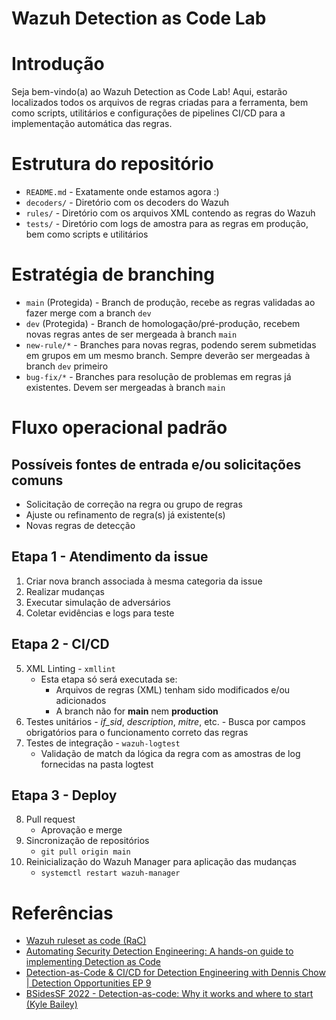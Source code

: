 # Wazuh Detection as Code Lab

# Introdução
Seja bem-vindo(a) ao Wazuh Detection as Code Lab! Aqui, estarão localizados todos os arquivos de regras criadas para a ferramenta, bem como scripts, utilitários e configurações de pipelines CI/CD para a implementação automática das regras.

# Estrutura do repositório
- `README.md` - Exatamente onde estamos agora :)
- `decoders/` - Diretório com os decoders do Wazuh
- `rules/` - Diretório com os arquivos XML contendo as regras do Wazuh
- `tests/` - Diretório com logs de amostra para as regras em produção, bem como scripts e utilitários

# Estratégia de branching
- `main` (Protegida) - Branch de produção, recebe as regras validadas ao fazer merge com a branch `dev` 
- `dev` (Protegida) - Branch de homologação/pré-produção, recebem novas regras antes de ser mergeada à branch `main`
- `new-rule/*` - Branches para novas regras, podendo serem submetidas em grupos em um mesmo branch. Sempre deverão ser mergeadas à branch `dev` primeiro
- `bug-fix/*` - Branches para resolução de problemas em regras já existentes. Devem ser mergeadas à branch `main`

# Fluxo operacional padrão

## Possíveis fontes de entrada e/ou solicitações comuns
- Solicitação de correção na regra ou grupo de regras
- Ajuste ou refinamento de regra(s) já existente(s)
- Novas regras de detecção

## Etapa 1 - Atendimento da issue
1. Criar nova branch associada à mesma categoria da issue
2. Realizar mudanças
3. Executar simulação de adversários
4. Coletar evidências e logs para teste

## Etapa 2 - CI/CD
5. XML Linting - `xmllint`
    - Esta etapa só será executada se:
        - Arquivos de regras (XML) tenham sido modificados e/ou adicionados
        - A branch não for **main** nem **production**
6. Testes unitários - _if\_sid_, _description_, _mitre_, etc.
        - Busca por campos obrigatórios para o funcionamento correto das regras
7. Testes de integração - `wazuh-logtest`
    - Validação de match da lógica da regra com as amostras de log fornecidas na pasta logtest

## Etapa 3 - Deploy
8. Pull request
    - Aprovação e merge
9. Sincronização de repositórios
    - `git pull origin main`
10. Reinicialização do Wazuh Manager para aplicação das mudanças
    - `systemctl restart wazuh-manager`

# Referências
- [Wazuh ruleset as code (RaC)](https://wazuh.com/blog/wazuh-ruleset-as-code-rac/)
- [Automating Security Detection Engineering: A hands-on guide to implementing Detection as Code](https://www.amazon.com.br/dp/1837636419)
- [Detection-as-Code & CI/CD for Detection Engineering with Dennis Chow | Detection Opportunities EP 9](https://www.youtube.com/watch?v=Uw0r7lGN__Q)
- [BSidesSF 2022 - Detection-as-code: Why it works and where to start (Kyle Bailey)](https://www.youtube.com/watch?v=VaZp7A6Q9zE)
